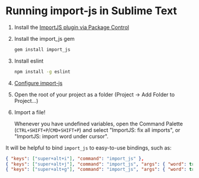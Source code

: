 # Running import-js in Sublime Text

1. Install the [ImportJS plugin via Package
   Control](https://packagecontrol.io/packages/ImportJS)

2. Install the import_js gem

   ```sh
   gem install import_js
   ```

3. Install eslint

   ```sh
   npm install -g eslint
   ```

4. [Configure import-js](README.md#configuration)

5. Open the root of your project as a folder (Project -> Add Folder to Project…)

6. Import a file!

   Whenever you have undefined variables, open the Command Palette
   (`CTRL+SHIFT+P`/`CMD+SHIFT+P`) and select "ImportJS: fix all imports", or
   "ImportJS: import word under cursor".

It will be helpful to bind `import_js` to easy-to-use bindings, such as:

```json
{ "keys": ["super+alt+i"], "command": "import_js" },
{ "keys": ["super+alt+j"], "command": "import_js", "args": { "word": true } },
{ "keys": ["super+alt+g"], "command": "import_js", "args": { "word": true, "goto": true } },
```
